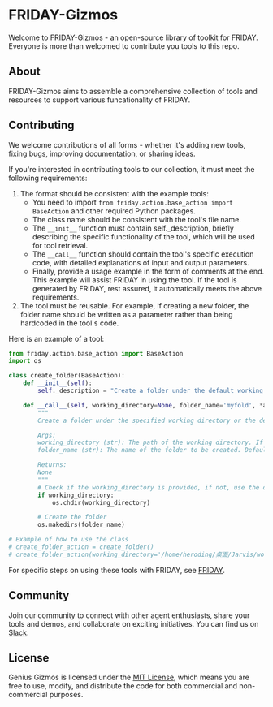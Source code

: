 # FRIDAY-Gizmos

Welcome to FRIDAY-Gizmos - an open-source library of toolkit for FRIDAY. Everyone is more than welcomed to contribute you tools to this repo. 

## About

FRIDAY-Gizmos aims to assemble a comprehensive collection of tools and resources to support various funcationality of FRIDAY. 

<!-- ## Getting Started

To get started with FRIDAY-Gizmos, simply clone the repository and explore the available tools. You can also contribute your own tools or improvements by following our contribution guidelines. -->

## Contributing

We welcome contributions of all forms - whether it's adding new tools, fixing bugs, improving documentation, or sharing ideas.

If you're interested in contributing tools to our collection, it must meet the following requirements:
 <!-- please check out our [contribution guidelines](CONTRIBUTING.md) for more information. -->
1. The format should be consistent with the example tools:
    - You need to import `from friday.action.base_action import BaseAction` and other required Python packages.
    - The class name should be consistent with the tool's file name.
    - The `__init__` function must contain self._description, briefly describing the specific functionality of the tool, which will be used for tool retrieval.
    - The `__call__` function should contain the tool's specific execution code, with detailed explanations of input and output parameters.
    - Finally, provide a usage example in the form of comments at the end. This example will assist FRIDAY in using the tool.
If the tool is generated by FRIDAY, rest assured, it automatically meets the above requirements.
2. The tool must be reusable. For example, if creating a new folder, the folder name should be written as a parameter rather than being hardcoded in the tool's code.

Here is an example of a tool:
```python
from friday.action.base_action import BaseAction
import os

class create_folder(BaseAction):
    def __init__(self):
        self._description = "Create a folder under the default working directory."

    def __call__(self, working_directory=None, folder_name='myfold', *args, **kwargs):
        """
        Create a folder under the specified working directory or the default working directory.

        Args:
        working_directory (str): The path of the working directory. If not provided, the default working directory will be used.
        folder_name (str): The name of the folder to be created. Default is 'myfold'.

        Returns:
        None
        """
        # Check if the working_directory is provided, if not, use the default working directory
        if working_directory:
            os.chdir(working_directory)

        # Create the folder
        os.makedirs(folder_name)

# Example of how to use the class
# create_folder_action = create_folder()
# create_folder_action(working_directory='/home/heroding/桌面/Jarvis/working_dir', folder_name='my_new_folder')
```
For specific steps on using these tools with FRIDAY, see [FRIDAY](https://github.com/OS-Copilot/FRIDAY).

## Community

Join our community to connect with other agent enthusiasts, share your tools and demos, and collaborate on exciting initiatives. You can find us on [Slack](https://join.slack.com/t/slack-ped8294/shared_invite/zt-2cqebow90-soac9UFKGZ2RcUy8PqjZrA).

## License

Genius Gizmos is licensed under the [MIT License](LICENSE), which means you are free to use, modify, and distribute the code for both commercial and non-commercial purposes.

